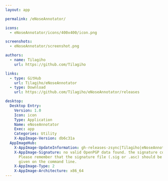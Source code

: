 ```yaml
---
layout: app

permalink: /eNoseAnnotator/

icons:
  - eNoseAnnotator/icons/400x400/icon.png

screenshots:
  - eNoseAnnotator/screenshot.png

authors:
  - name: Tilagiho
    url: https://github.com/Tilagiho

links:
  - type: GitHub
    url: Tilagiho/eNoseAnnotator
  - type: Download
    url: https://github.com/Tilagiho/eNoseAnnotator/releases

desktop:
  Desktop Entry:
    Version: 1.0
    Icon: icon
    Type: Application
    Name: eNoseAnnotator
    Exec: app
    Categories: Utility
    X-AppImage-Version: db6c31a
  AppImageHub:
    X-AppImage-UpdateInformation: gh-releases-zsync|Tilagiho|eNoseAnnotator|continuous|eNoseAnnotator*-x86_64.AppImage.zsync
    X-AppImage-Signature: no valid OpenPGP data found. the signature could not be verified.
      Please remember that the signature file (.sig or .asc) should be the first file
      given on the command line.
    X-AppImage-Type: 2
    X-AppImage-Architecture: x86_64
---
```

